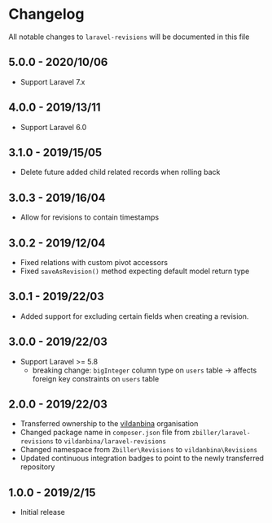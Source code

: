 # Changelog

All notable changes to `laravel-revisions` will be documented in this file

## 5.0.0 - 2020/10/06

- Support Laravel 7.x

## 4.0.0 - 2019/13/11

- Support Laravel 6.0

## 3.1.0 - 2019/15/05

- Delete future added child related records when rolling back

## 3.0.3 - 2019/16/04

- Allow for revisions to contain timestamps
 
## 3.0.2 - 2019/12/04

- Fixed relations with custom pivot accessors
- Fixed `saveAsRevision()` method expecting default model return type 

## 3.0.1 - 2019/22/03

- Added support for excluding certain fields when creating a revision.

## 3.0.0 - 2019/22/03

- Support Laravel >= 5.8
   - breaking change: `bigInteger` column type on `users` table -> affects foreign key constraints on `users` table

## 2.0.0 - 2019/22/03

- Transferred ownership to the [vildanbina](https://github.com/vildanbina) organisation
- Changed package name in `composer.json` file from `zbiller/laravel-revisions` to `vildanbina/laravel-revisions`
- Changed namespace from `Zbiller\Revisions` to `vildanbina\Revisions`
- Updated continuous integration badges to point to the newly transferred repository  

## 1.0.0 - 2019/2/15

- Initial release
